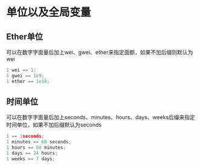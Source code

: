 # 单位以及全局变量

## Ether单位

可以在数字字面量后加上wei、gwei、ether来指定面额，如果不加后缀则默认为wei

```js
1 wei == 1;
1 gwei == 1e9;
1 ether == 1e18;
```

## 时间单位

可以在数字字面量后加上seconds、minutes、hours、days、weeks后缀来指定时间单位，如果不加后缀默认为seconds

```js
1 == 1seconds;
1 minutes == 60 seconds;
1 hours == 60 minutes;
1 days == 24 hours;
1 weeks == 7 days;
```
